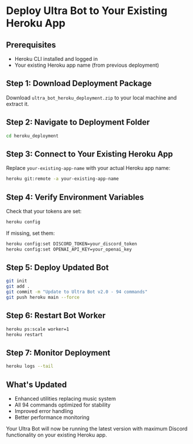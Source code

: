 # Deploy Ultra Bot to Your Existing Heroku App

## Prerequisites
- Heroku CLI installed and logged in
- Your existing Heroku app name (from previous deployment)

## Step 1: Download Deployment Package
Download `ultra_bot_heroku_deployment.zip` to your local machine and extract it.

## Step 2: Navigate to Deployment Folder
```bash
cd heroku_deployment
```

## Step 3: Connect to Your Existing Heroku App
Replace `your-existing-app-name` with your actual Heroku app name:
```bash
heroku git:remote -a your-existing-app-name
```

## Step 4: Verify Environment Variables
Check that your tokens are set:
```bash
heroku config
```

If missing, set them:
```bash
heroku config:set DISCORD_TOKEN=your_discord_token
heroku config:set OPENAI_API_KEY=your_openai_key
```

## Step 5: Deploy Updated Bot
```bash
git init
git add .
git commit -m "Update to Ultra Bot v2.0 - 94 commands"
git push heroku main --force
```

## Step 6: Restart Bot Worker
```bash
heroku ps:scale worker=1
heroku restart
```

## Step 7: Monitor Deployment
```bash
heroku logs --tail
```

## What's Updated
- Enhanced utilities replacing music system
- All 94 commands optimized for stability
- Improved error handling
- Better performance monitoring

Your Ultra Bot will now be running the latest version with maximum Discord functionality on your existing Heroku app.